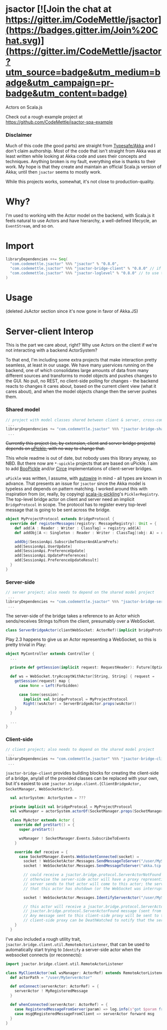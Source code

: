 # jsactor [![Join the chat at https://gitter.im/CodeMettle/jsactor](https://badges.gitter.im/Join%20Chat.svg)](https://gitter.im/CodeMettle/jsactor?utm_source=badge&utm_medium=badge&utm_campaign=pr-badge&utm_content=badge)

Actors on Scala.js

Check out a rough example project at https://github.com/CodeMettle/jsactor-spa-example

### Disclaimer
Much of this code (the good parts) are straight from [Typesafe/Akka](https://github.com/akka/akka) and I don't claim
authorship. Most of the code that isn't straight from Akka was at least written while looking at Akka code and uses
their concepts and techniques. Anything broken is my fault, everything else is thanks to their work. My hope is that
they create and maintain an official Scala.js version of Akka; until then `jsactor` seems to mostly work.

While this projects works, somewhat, it's not close to production-quality.

# Why?

I'm used to working with the Actor model on the backend, with Scala.js it feels natural to use Actors and have
hierarchy, a well-defined lifecycle, an `EventStream`, and so on.

# Import

```scala
libraryDependencies ++= Seq(
  "com.codemettle.jsactor" %%% "jsactor" % "0.8.0",
  "com.codemettle.jsactor" %%% "jsactor-bridge-client" % "0.8.0" // if using jsactor-bridge
  "com.codemettle.jsactor" %%% "jsactor-loglevel" % "0.8.0" // to use the LogLevel logging adapter
)
```

# Usage

(deleted JsActor section since it's now gone in favor of Akka.JS)

# Server-client Interop

This is the part we care about, right? Why use Actors on the client if we're not interacting with a backend ActorSystem?

To that end, I'm including some extra projects that make interaction pretty seamless, at least in our usage. We have
many µservices running on the backend, one of which consolidates large amounts of data from many different sources and
transforms to model objects and pushes changes to the GUI. No pull, no REST, no client-side polling for changes - the
backend reacts to changes it cares about, based on the current client view (what it cares about), and when the model
objects change then the server pushes them.

### Shared model

```scala
// project with model classes shared between client & server, cross-compiled to JVM & JS
 ...
libraryDependencies += "com.codemettle.jsactor" %%% "jsactor-bridge-shared" % "0.8.0"
 ...
```

~~Currently this project (so, by extension, client and server bridge projects) depends on 
[uPickle](https://github.com/lihaoyi/upickle), with no way to change that.~~

This whole readme is out of date, but nobody uses this library anyway, so NBD. But there now are `*-upickle` projects
that are based on uPickle. I aim to add [BooPickle](https://github.com/ochrons/boopickle) and/or 
[Circe](https://github.com/travisbrown/circe) implementations of client-server bridges.

`uPickle` was written, I assume, with [autowire](https://github.com/lihaoyi/autowire) in mind - all types are known in
advance. That presents an issue for `jsactor` since the Akka model is typeless and depends on pattern matching.
I worked around this with inspiration from (or, really, by copying) [scala-js-pickling](https://github.com/scala-js/scala-js-pickling)'s
`PicklerRegistry`. The top-level bridge actor on client and server need an implicit `BridgeProtocol` in scope. The
protocol has to register every top-level message that is going to be sent across the bridge.

```scala
object MyProjectProtocol extends BridgeProtocol {
  override def registerMessages(registry: MessageRegistry): Unit = {
    def add[A : Reader : Writer : ClassTag] = registry.add[A]
    def addObj[A <: Singleton : Reader : Writer : ClassTag](obj: A) = registry.addObj(obj)

    addObj(SessionApi.SubscribeToUserAndAlarmPrefs)
    add[SessionApi.UserUpdate]
    add[SessionApi.PreferenceUpdate]
    add[SessionApi.UpdatePreferences]
    add[SessionApi.PreferenceUpdateResult]
  }
}
```

### Server-side

```scala
// server project; also needs to depend on the shared model project
 ...
libraryDependencies += "com.codemettle.jsactor" %%% "jsactor-bridge-server" % "0.8.0"
 ...
```

The server-side of the bridge takes a reference to an Actor which sends/receives Strings to/from the client,
presumably over a WebSocket.

```scala
class ServerBridgeActor(clientWebSocket: ActorRef)(implicit bridgeProtocol: BridgeProtocol) extends Actor
```

Play 2.3 happens to give us an Actor representing a WebSocket, so this is pretty trivial in Play:

```scala
object MyController extends Controller {
  ...

  private def getSession(implicit request: RequestHeader): Future[Option[ClientSession]] = ???

  def ws = WebSocket.tryAcceptWithActor[String, String] { request ⇒
    getSession(request) map {
      case None ⇒ Left(Forbidden)

      case Some(session) ⇒
        implicit val bridgeProtocol = MyProjectProtocol
        Right((wsActor) ⇒ ServerBridgeActor.props(wsActor))
    }
  }

  ...
}
```

### Client-side

```scala
// client project; also needs to depend on the shared model project
 ...
libraryDependencies += "com.codemettle.jsactor" %%% "jsactor-bridge-client" % "0.8.0"
 ...
```

`jsactor-bridge-client` provides building blocks for creating the client-side of a bridge, any/all of the provided
 classes can be replaced with your own, but it's easiest to use `jsactor.bridge.client.{ClientBridgeActor, SocketManager, WebSocketActor}`.

```scala
  val actorSystem: ActorSystem = ???

  private implicit val bridgeProtocal = MyProjectProtocol
  val wsManager = actorSystem.actorOf(SocketManager.props(SocketManager.Config("ws://localhost:9000/ws"), "socketManager")

  class MyActor extends Actor {
    override def preStart() = {
      super.preStart()

      wsManager ! SocketManager.Events.SubscribeToEvents
    }

    override def receive = {
      case SocketManager.Events.WebSocketConnected(socket) ⇒
        socket ! WebSocketActor.Messages.SendMessageToServer("/user/MyServerActor", MessageThatIHaveRegistered())
        socket ! WebSocketActor.Messages.SendMessageToServer("akka.tcp://ActorSystem@address:port/user/MyServerActor", MessageThatIHaveRegistered())

        // could receive a jsactor.bridge.protocol.ServerActorNotFound message,
        // otherwise the server-side actor will have a proxy representing this client-side actor, any messages the
        // server sends to that actor will come to this actor; the server can DeathWatch that proxy to be notified
        // that this actor has shutdown (or the WebSocket was interrupted)

        socket ! WebSocketActor.Messages.IdentifyServerActor("/user/MyServerActor")

        // this actor will receive a jsactor.bridge.protocol.ServerActorNotFound message, or will receive a
        // jsactor.bridge.protocol.ServerActorFound message (sent from the client-side proxy of that server-side actor).
        // Any message sent to this client-side proxy will be sent to the corresponding server-side actor, and the
        // client-side proxy can be DeathWatched to notify that the server actor has shutdown (or WebSocket was interrupted).
    }
  }
```

I've also included a rough utility trait, `jsactor.bridge.client.util.RemoteActorListener`, that can be used to
automatically start trying to `Identify` a server-side actor when the websocket connects (or reconnects):

```scala
import jsactor.bridge.client.util.RemoteActorListener

class MyClientActor(val wsManager: ActorRef) extends RemoteActorListener {
  def actorPath = "/user/MyServerActor"

  def onConnect(serverActor: ActorRef) = {
    serverActor ! MyRegisteredMessage
  }

  def whenConnected(serverActor: ActorRef) = {
    case RegisteredMessageFromServer(param) => log.info(s"got $param from server")
    case msg@RegisteredMessageFromClient => serverActor forward msg
  }
}
```
